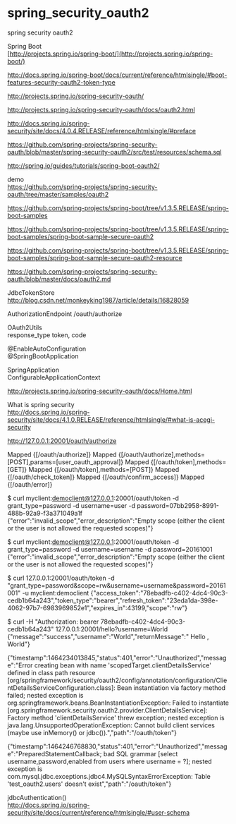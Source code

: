 # spring_security_oauth2
spring security oauth2


Spring Boot  
[http://projects.spring.io/spring-boot/](http://projects.spring.io/spring-boot/)  


http://docs.spring.io/spring-boot/docs/current/reference/htmlsingle/#boot-features-security-oauth2-token-type  

http://projects.spring.io/spring-security-oauth/  

http://projects.spring.io/spring-security-oauth/docs/oauth2.html  

http://docs.spring.io/spring-security/site/docs/4.0.4.RELEASE/reference/htmlsingle/#preface

https://github.com/spring-projects/spring-security-oauth/blob/master/spring-security-oauth2/src/test/resources/schema.sql

http://spring.io/guides/tutorials/spring-boot-oauth2/


demo  
https://github.com/spring-projects/spring-security-oauth/tree/master/samples/oauth2  

https://github.com/spring-projects/spring-boot/tree/v1.3.5.RELEASE/spring-boot-samples  

https://github.com/spring-projects/spring-boot/tree/v1.3.5.RELEASE/spring-boot-samples/spring-boot-sample-secure-oauth2  

https://github.com/spring-projects/spring-boot/tree/v1.3.5.RELEASE/spring-boot-samples/spring-boot-sample-secure-oauth2-resource  


https://github.com/spring-projects/spring-security-oauth/blob/master/docs/oauth2.md  

JdbcTokenStore  
http://blog.csdn.net/monkeyking1987/article/details/16828059  





AuthorizationEndpoint  /oauth/authorize  

OAuth2Utils  
response_type token, code  





@EnableAutoConfiguration  
@SpringBootApplication  

SpringApplication  
ConfigurableApplicationContext  


http://projects.spring.io/spring-security-oauth/docs/Home.html  


What is spring security  
http://docs.spring.io/spring-security/site/docs/4.1.0.RELEASE/reference/htmlsingle/#what-is-acegi-security  


http://127.0.0.1:20001/oauth/authorize  


Mapped {[/oauth/authorize]}
Mapped {[/oauth/authorize],methods=[POST],params=[user_oauth_approval]}
Mapped {[/oauth/token],methods=[GET]}
Mapped {[/oauth/token],methods=[POST]}
Mapped {[/oauth/check_token]}
Mapped {[/oauth/confirm_access]}
Mapped {[/oauth/error]}




$ curl myclient:democlient@127.0.0.1:20001/oauth/token -d grant_type=password -d username=user -d password=07bb2958-8991-488b-92a9-f3a371049a1f
{"error":"invalid_scope","error_description":"Empty scope (either the client or the user is not allowed the requested scopes)"}


$ curl myclient:democlient@127.0.0.1:20001/oauth/token -d grant_type=password -d username=username -d password=20161001
{"error":"invalid_scope","error_description":"Empty scope (either the client or the user is not allowed the requested scopes)"}


$ curl 127.0.0.1:20001/oauth/token -d "grant_type=password&scope=rw&username=username&password=20161001" -u myclient:democlient
{"access_token":"78ebadfb-c402-4dc4-90c3-cedb1b64a243","token_type":"bearer","refresh_token":"23eda1da-398e-4062-97b7-6983969852e1","expires_in":43199,"scope":"rw"}


$ curl -H "Authorization: bearer 78ebadfb-c402-4dc4-90c3-cedb1b64a243" 127.0.0.1:20001/hello?username=World
{"message":"success","username":"World","returnMessage":" Hello , World"}



{"timestamp":1464234013845,"status":401,"error":"Unauthorized","message":"Error creating bean with name 'scopedTarget.clientDetailsService' defined in class path resource [org/springframework/security/oauth2/config/annotation/configuration/ClientDetailsServiceConfiguration.class]: Bean instantiation via factory method failed; nested exception is org.springframework.beans.BeanInstantiationException: Failed to instantiate [org.springframework.security.oauth2.provider.ClientDetailsService]: Factory method 'clientDetailsService' threw exception; nested exception is java.lang.UnsupportedOperationException: Cannot build client services (maybe use inMemory() or jdbc()).","path":"/oauth/token"}



{"timestamp":1464246768830,"status":401,"error":"Unauthorized","message":"PreparedStatementCallback; bad SQL grammar [select username,password,enabled from users where username = ?]; nested exception is com.mysql.jdbc.exceptions.jdbc4.MySQLSyntaxErrorException: Table 'test_oauth2.users' doesn't exist","path":"/oauth/token"}



jdbcAuthentication()  
http://docs.spring.io/spring-security/site/docs/current/reference/htmlsingle/#user-schema  






